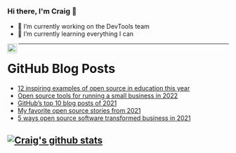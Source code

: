### Hi there, I'm Craig 👋

<!--
**CraigTeelFugro/CraigTeelFugro** is a ✨ _special_ ✨ repository because its `README.md` (this file) appears on your GitHub profile.

Here are some ideas to get you started:
-->

- 🔭 I’m currently working on the DevTools team
- 🌱 I’m currently learning everything I can

[<img align="left" alt="Craig Teel | LinkedIn" width="22px" src="https://cdn.jsdelivr.net/npm/simple-icons@v3/icons/linkedin.svg" />][linkedin]

---

# GitHub Blog Posts

<!-- BLOG-POST-LIST:START -->
- [12 inspiring examples of open source in education this year](https://opensource.com/article/21/12/open-source-education)
- [Open source tools for running a small business in 2022](https://opensource.com/article/21/12/open-source-business-tools)
- [GitHub’s top 10 blog posts of 2021](https://github.blog/2021-12-28-githubs-top-10-blog-posts-of-2021/)
- [My favorite open source stories from 2021](https://opensource.com/article/21/12/open-source-stories)
- [5 ways open source software transformed business in 2021](https://opensource.com/article/21/12/open-source-software-business)
<!-- BLOG-POST-LIST:END -->

## [![Craig's github stats](https://github-readme-stats.vercel.app/api?username=craigteelfugro)](https://github.com/anuraghazra/github-readme-stats)


[linkedin]: https://linkedin.com/in/craig-teel-b8786771
